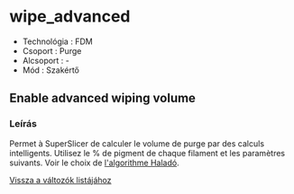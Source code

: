 # wipe\_advanced

* Technológia : FDM
* Csoport : Purge
* Alcsoport : -
* Mód : Szakértő

## Enable advanced wiping volume

### Leírás

Permet à SuperSlicer de calculer le volume de purge par des calculs intelligents. Utilisez le % de pigment de chaque filament et les paramètres suivants. Voir le choix de [ l'algorithme Haladó](wipe_advanced_algo.md).

[Vissza a változók listájához](../../variable_list)

